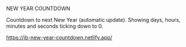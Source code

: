 NEW YEAR COUNTDOWN

Countdown to next New Year (automatic update). Showing days, hours, minutes and seconds ticking down to 0.

https://jb-new-year-countdown.netlify.app/
